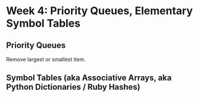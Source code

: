# Week 4: Priority Queues, Elementary Symbol Tables

## Priority Queues

Remove largest or smallest item.

## Symbol Tables (aka Associative Arrays, aka Python Dictionaries / Ruby Hashes)
